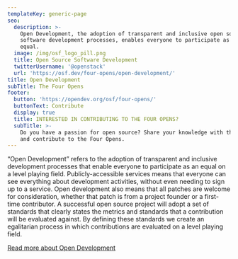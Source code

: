 ```yaml
---
templateKey: generic-page
seo:
  description: >-
    Open Development, the adoption of transparent and inclusive open source
    software development processes, enables everyone to participate as an
    equal. 
  image: /img/osf_logo_pill.png
  title: Open Source Software Development
  twitterUsername: '@openstack'
  url: 'https://osf.dev/four-opens/open-development/'
title: Open Development
subTitle: The Four Opens
footer:
  button: 'https://opendev.org/osf/four-opens/'
  buttonText: Contribute
  display: true
  title: INTERESTED IN CONTRIBUTING TO THE FOUR OPENS?
  subTitle: >-
    Do you have a passion for open source? Share your knowledge with the world
    and contribute to the Four Opens.
---
```

“Open Development” refers to the adoption of transparent and inclusive development processes that enable everyone to participate as an equal on a level playing field. Publicly-accessible services means that everyone can see everything about development activities, without even needing to sign up to a service. Open development also means that all patches are welcome for consideration, whether that patch is from a project founder or a first-time contributor. A successful open source project will adopt a set of standards that clearly states the metrics and standards that a contribution will be evaluated against. By defining these standards we create an egalitarian process in which contributions are evaluated on a level playing field.

[Read more about Open Development](https://opendev.org/osf/four-opens/src/branch/master/doc/source/opendevelopment.rst)
